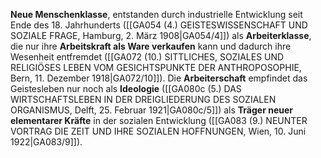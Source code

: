 
**Neue Menschenklasse**, entstanden durch industrielle Entwicklung seit Ende des 18. Jahrhunderts ([[GA054 (4.) GEISTESWISSENSCHAFT UND SOZIALE FRAGE, Hamburg, 2. März 1908|GA054/4]]) als **Arbeiterklasse**, die nur ihre **Arbeitskraft als Ware verkaufen** kann und dadurch ihre Wesenheit entfremdet ([[GA072 (10.) SITTLICHES, SOZIALES UND RELIGIÖSES LEBEN VOM GESICHTSPUNKTE DER ANTHROPOSOPHIE, Bern, 11. Dezember 1918|GA072/10]]). Die **Arbeiterschaft** empfindet das Geistesleben nur noch als **Ideologie** ([[GA080c (5.) DAS WIRTSCHAFTSLEBEN IN DER DREIGLIEDERUNG DES SOZIALEN ORGANISMUS, Delft, 25. Februar 1921|GA080c/5]]) als **Träger neuer elementarer Kräfte** in der sozialen Entwicklung ([[GA083 (9.) NEUNTER VORTRAG DIE ZEIT UND IHRE SOZIALEN HOFFNUNGEN, Wien, 10. Juni 1922|GA083/9]]).
